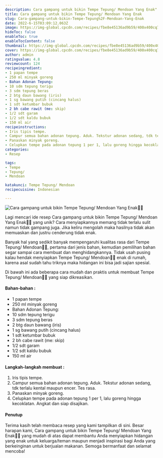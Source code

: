 ```yaml
---
description: Cara gampang untuk bikin Tempe Tepung/ Mendoan Yang Enak"
title: Cara gampang untuk bikin Tempe Tepung/ Mendoan Yang Enak
slug: Cara-gampang-untuk-bikin-Tempe-Tepung%2F-Mendoan-Yang-Enak
date: 2022-6-15T03:09:12.063Z
image: https://img-global.cpcdn.com/recipes/fbe8e45136ad9b59/400x400cq70/photo.jpg
hideToc: false
enableToc: true
enableTocContent: false
thumbnail: https://img-global.cpcdn.com/recipes/fbe8e45136ad9b59/400x400cq70/photo.jpg
cover: https://img-global.cpcdn.com/recipes/fbe8e45136ad9b59/400x400cq70/photo.jpg
author: admin
ratingvalue: 4.8
reviewcount: 124
recipeingredient:
- 1 papan tempe
- 250 ml minyak goreng
- Bahan Adonan Tepung:
- 10 sdm tepung terigu
- 3 sdm tepung beras
- 2 btg daun bawang (iris)
- 1 sg bawang putih (cincang halus)
- 1 sdt ketumbar bubuk
- 2 bh cabe rawit (me: skip)
- 1/2 sdt garam
- 1/2 sdt kaldu bubuk
- 150 ml air
recipeinstructions:
- Iris tipis tempe.
- Campur semua bahan adonan tepung. Aduk. Tekstur adonan sedang, tdk terlalu kental maupun encer. Tes rasa.
- Panaskan minyak goreng.
- Celupkan tempe pada adonan tepung 1 per 1, lalu goreng hingga kecoklatan. Angkat dan siap disajikan.
categories:
- Resep

tags:
- Tempe
- Tepung/
- Mendoan

katakunci: Tempe Tepung/ Mendoan
recipecuisine: Indonesian

---
```


![Cara gampang untuk bikin Tempe Tepung/ Mendoan Yang Enak👩‍🍳](https://img-global.cpcdn.com/recipes/fbe8e45136ad9b59/400x400cq70/photo.jpg)

Lagi mencari ide resep Cara gampang untuk bikin Tempe Tepung/ Mendoan Yang Enak👩‍🍳 yang unik? Cara menyiapkannya memang tidak terlalu sulit namun tidak gampang juga. Jika keliru mengolah maka hasilnya tidak akan memuaskan dan justru cenderung tidak enak.

Banyak hal yang sedikit banyak mempengaruhi kualitas rasa dari Tempe Tepung/ Mendoan👩‍🍳, pertama dari jenis bahan, kemudian pemilihan bahan segar sampai cara membuat dan menghidangkannya. Tidak usah pusing kalau hendak menyiapkan Tempe Tepung/ Mendoan👩‍🍳 enak di rumah, karena asal sudah tahu triknya maka hidangan ini bisa jadi sajian spesial.

Di bawah ini ada beberapa cara mudah dan praktis untuk membuat Tempe Tepung/ Mendoan👩‍🍳 yang siap dikreasikan.

<!--inarticleads1-->

#### Bahan-bahan :

- 1 papan tempe
- 250 ml minyak goreng
- Bahan Adonan Tepung:
- 10 sdm tepung terigu
- 3 sdm tepung beras
- 2 btg daun bawang (iris)
- 1 sg bawang putih (cincang halus)
- 1 sdt ketumbar bubuk
- 2 bh cabe rawit (me: skip)
- 1/2 sdt garam
- 1/2 sdt kaldu bubuk
- 150 ml air

<!--inarticleads2-->

#### Langkah-langkah membuat :

1. Iris tipis tempe.
1. Campur semua bahan adonan tepung. Aduk. Tekstur adonan sedang, tdk terlalu kental maupun encer. Tes rasa.
1. Panaskan minyak goreng.
1. Celupkan tempe pada adonan tepung 1 per 1, lalu goreng hingga kecoklatan. Angkat dan siap disajikan.

#### Penutup

Terima kasih telah membaca resep yang kami tampilkan di sini. Besar harapan kami, Cara gampang untuk bikin Tempe Tepung/ Mendoan Yang Enak👩‍🍳 yang mudah di atas dapat membantu Anda menyiapkan hidangan yang enak untuk keluarga/teman maupun menjadi inspirasi bagi Anda yang berkeinginan untuk berjualan makanan. Semoga bermanfaat dan selamat mencoba!